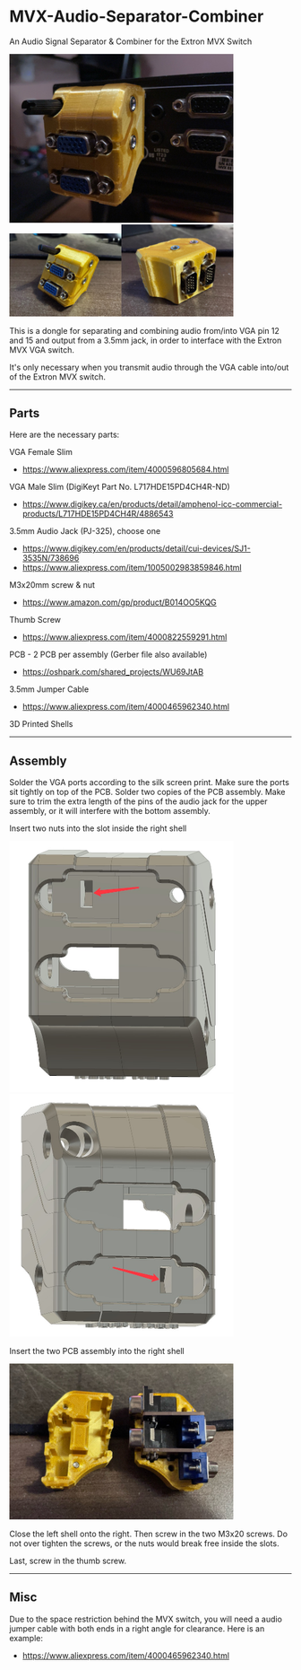 # MVX-Audio-Separator-Combiner
An Audio Signal Separator & Combiner for the Extron MVX Switch

<img src="./Pics/cover.jpg" width="400px" />
<img src="./Pics/outside.jpg" width="200px" /><img src="./Pics/inside.jpg" width="200px" />

This is a dongle for separating and combining audio from/into VGA pin 12 and 15 and output from a 3.5mm jack, in order to interface with the Extron MVX VGA switch.

It's only necessary when you transmit audio through the VGA cable into/out of the Extron MVX switch.

-------

## Parts

Here are the necessary parts:

VGA Female Slim
- https://www.aliexpress.com/item/4000596805684.html

VGA Male Slim (DigiKeyt Part No. L717HDE15PD4CH4R-ND)
- https://www.digikey.ca/en/products/detail/amphenol-icc-commercial-products/L717HDE15PD4CH4R/4886543

3.5mm Audio Jack (PJ-325), choose one
- https://www.digikey.com/en/products/detail/cui-devices/SJ1-3535N/738696
- https://www.aliexpress.com/item/1005002983859846.html

M3x20mm screw & nut
- https://www.amazon.com/gp/product/B014OO5KQG

Thumb Screw
- https://www.aliexpress.com/item/4000822559291.html

PCB - 2 PCB per assembly (Gerber file also available)
- https://oshpark.com/shared_projects/WU69JtAB

3.5mm Jumper Cable
- https://www.aliexpress.com/item/4000465962340.html

3D Printed Shells


-------

## Assembly

Solder the VGA ports according to the silk screen print. Make sure the ports sit tightly on top of the PCB. Solder two copies of the PCB assembly. Make sure to trim the extra length of the pins of the audio jack for the upper assembly, or it will interfere with the bottom assembly.

Insert two nuts into the slot inside the right shell

<img src="./Pics/screw1.jpg" width="400px" />
<img src="./Pics/screw2.jpg" width="400px" />

Insert the two PCB assembly into the right shell

<img src="./Pics/insert_pcb.jpg" width="400px" />

Close the left shell onto the right. Then screw in the two M3x20 screws. Do not over tighten the screws, or the nuts would break free inside the slots.

Last, screw in the thumb screw.


-----

## Misc
Due to the space restriction behind the MVX switch, you will need a audio jumper cable with both ends in a right angle for clearance. Here is an example:
- https://www.aliexpress.com/item/4000465962340.html
